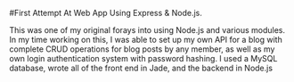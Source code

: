 #First Attempt At Web App Using Express & Node.js.

This was one of my original forays into using Node.js and various modules. In my time working on this, I was able to set up my own API for a blog with complete CRUD operations for blog posts by any member, as well as my own login authentication system with password hashing. I used a MySQL database, wrote all of the front end in Jade, and the backend in Node.js
